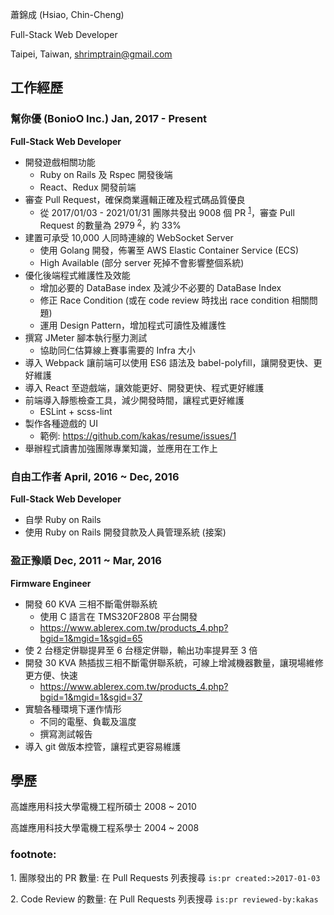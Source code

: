 蕭錦成 (Hsiao, Chin-Cheng)

Full-Stack Web Developer

Taipei, Taiwan, shrimptrain@gmail.com

## 工作經歷

### 幫你優 (BonioO Inc.) Jan, 2017 - Present

**Full-Stack Web Developer**

- 開發遊戲相關功能
   - Ruby on Rails 及 Rspec 開發後端
   - React、Redux 開發前端
- 審查 Pull Request，確保商業邏輯正確及程式碼品質優良
   -  從 2017/01/03 - 2021/01/31 團隊共發出 9008 個 PR <sup>[1](#foot-note-1)</sup>，審查 Pull Request 的數量為 2979 <sup>[2](#foot-note-2)</sup>，約 33%
- 建置可承受 10,000 人同時連線的 WebSocket Server
   - 使用 Golang 開發，佈署至 AWS Elastic Container Service (ECS)
   - High Available (部分 server 死掉不會影響整個系統)
- 優化後端程式維護性及效能
   - 增加必要的 DataBase index 及減少不必要的 DataBase Index
   - 修正 Race Condition (或在 code review 時找出 race condition 相關問題)
   - 運用 Design Pattern，增加程式可讀性及維護性
- 撰寫 JMeter 腳本執行壓力測試
   - 協助同仁估算線上賽事需要的 Infra 大小
- 導入 Webpack 讓前端可以使用 ES6 語法及 babel-polyfill，讓開發更快、更好維護
- 導入 React 至遊戲端，讓效能更好、開發更快、程式更好維護
- 前端導入靜態檢查工具，減少開發時間，讓程式更好維護
   - ESLint + scss-lint
- 製作各種遊戲的 UI
   - 範例: https://github.com/kakas/resume/issues/1
- 舉辦程式讀書加強團隊專業知識，並應用在工作上

### 自由工作者 April, 2016 ~ Dec, 2016

**Full-Stack Web Developer**

- 自學 Ruby on Rails
- 使用 Ruby on Rails 開發貸款及人員管理系統 (接案)

### 盈正豫順 Dec, 2011 ~ Mar, 2016

**Firmware Engineer**

- 開發 60 KVA 三相不斷電併聯系統
   - 使用 C 語言在 TMS320F2808 平台開發
   - https://www.ablerex.com.tw/products_4.php?bgid=1&mgid=1&sgid=65
- 使 2 台穩定併聯提昇至 6 台穩定併聯，輸出功率提昇至 3 倍
- 開發 30 KVA 熱插拔三相不斷電併聯系統，可線上增減機器數量，讓現場維修更方便、快速
   - https://www.ablerex.com.tw/products_4.php?bgid=1&mgid=1&sgid=37
- 實驗各種環境下運作情形
   - 不同的電壓、負載及溫度
   - 撰寫測試報告
- 導入 git 做版本控管，讓程式更容易維護

## 學歷

高雄應用科技大學電機工程所碩士 2008 ~ 2010

高雄應用科技大學電機工程系學士 2004 ~ 2008

### footnote:

<a name="foot-note-1">1. 團隊發出的 PR 數量</a>: 在 Pull Requests 列表搜尋 `is:pr created:>2017-01-03`

<a name="foot-note-2">2. Code Review 的數量</a>: 在 Pull Requests 列表搜尋 `is:pr reviewed-by:kakas`
